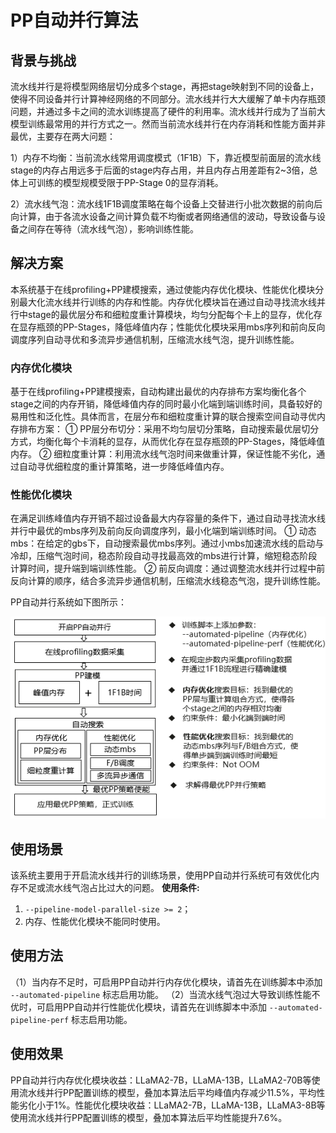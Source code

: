 # PP自动并行算法

## 背景与挑战

流水线并行是将模型网络层切分成多个stage，再把stage映射到不同的设备上，使得不同设备并行计算神经网络的不同部分。流水线并行大大缓解了单卡内存瓶颈问题，并通过多卡之间的流水训练提高了硬件的利用率。流水线并行成为了当前大模型训练最常用的并行方式之一。然而当前流水线并行在内存消耗和性能方面并非最优，主要存在两大问题：

1）内存不均衡：当前流水线常用调度模式（1F1B）下，靠近模型前面层的流水线stage的内存占用远多于后面的stage内存占用，并且内存占用差距有2~3倍，总体上可训练的模型规模受限于PP-Stage 0的显存消耗。

2）流水线气泡：流水线1F1B调度策略在每个设备上交替进行小批次数据的前向后向计算，由于各流水设备之间计算负载不均衡或者网络通信的波动，导致设备与设备之间存在等待（流水线气泡），影响训练性能。

## 解决方案
本系统基于在线profiling+PP建模搜索，通过使能内存优化模块、性能优化模块分别最大化流水线并行训练的内存和性能。内存优化模块旨在通过自动寻找流水线并行中stage的最优层分布和细粒度重计算模块，均匀分配每个卡上的显存，优化存在显存瓶颈的PP-Stages，降低峰值内存；性能优化模块采用mbs序列和前向反向调度序列自动寻优和多流异步通信机制，压缩流水线气泡，提升训练性能。

### 内存优化模块
基于在线profiling+PP建模搜索，自动构建出最优的内存排布方案均衡化各个stage之间的内存开销，降低峰值内存的同时最小化端到端训练时间，具备较好的易用性和泛化性。具体而言，在层分布和细粒度重计算的联合搜索空间自动寻优内存排布方案：
①	 PP层分布切分：采用不均匀层切分策略，自动搜索最优层切分方式，均衡化每个卡消耗的显存，从而优化存在显存瓶颈的PP-Stages，降低峰值内存。
②	 细粒度重计算：利用流水线气泡时间来做重计算，保证性能不劣化，通过自动寻优细粒度的重计算策略，进一步降低峰值内存。

### 性能优化模块
在满足训练峰值内存开销不超过设备最大内存容量的条件下，通过自动寻找流水线并行中最优的mbs序列及前向反向调度序列，最小化端到端训练时间。
①	 动态mbs：在给定的gbs下，自动搜索最优mbs序列。通过小mbs加速流水线的启动与冷却，压缩气泡时间，稳态阶段自动寻找最高效的mbs进行计算，缩短稳态阶段计算时间，提升端到端训练性能。
②	 前反向调度：通过调整流水线并行过程中前反向计算的顺序，结合多流异步通信机制，压缩流水线稳态气泡，提升训练性能。

PP自动并行系统如下图所示：

<p align="center"> <img src="../../sources/images/auto_pipeline_parallel.png"></p>


## 使用场景

该系统主要用于开启流水线并行的训练场景，使用PP自动并行系统可有效优化内存不足或流水线气泡占比过大的问题。
**使用条件:**
1. `--pipeline-model-parallel-size >= 2`；
2. 内存、性能优化模块不能同时使用。


## 使用方法

（1）当内存不足时，可启用PP自动并行内存优化模块，请首先在训练脚本中添加 `--automated-pipeline` 标志启用功能。
（2）当流水线气泡过大导致训练性能不优时，可启用PP自动并行性能优化模块，请首先在训练脚本中添加 `--automated-pipeline-perf` 标志启用功能。

## 使用效果

PP自动并行内存优化模块收益：LLaMA2-7B，LLaMA-13B，LLaMA2-70B等使用流水线并行PP配置训练的模型，叠加本算法后平均峰值内存减少11.5%，平均性能劣化小于1%。性能优化模块收益：LLaMA2-7B，LLaMA-13B，LLaMA3-8B等使用流水线并行PP配置训练的模型，叠加本算法后平均性能提升7.6%。